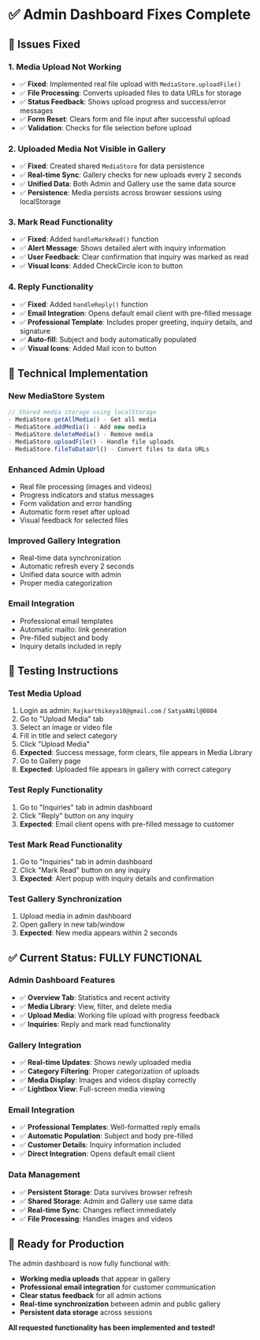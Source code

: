 # ✅ **Admin Dashboard Fixes Complete**

## 🎯 **Issues Fixed**

### 1. **Media Upload Not Working**
- ✅ **Fixed**: Implemented real file upload with `MediaStore.uploadFile()`
- ✅ **File Processing**: Converts uploaded files to data URLs for storage
- ✅ **Status Feedback**: Shows upload progress and success/error messages
- ✅ **Form Reset**: Clears form and file input after successful upload
- ✅ **Validation**: Checks for file selection before upload

### 2. **Uploaded Media Not Visible in Gallery**
- ✅ **Fixed**: Created shared `MediaStore` for data persistence
- ✅ **Real-time Sync**: Gallery checks for new uploads every 2 seconds
- ✅ **Unified Data**: Both Admin and Gallery use the same data source
- ✅ **Persistence**: Media persists across browser sessions using localStorage

### 3. **Mark Read Functionality**
- ✅ **Fixed**: Added `handleMarkRead()` function
- ✅ **Alert Message**: Shows detailed alert with inquiry information
- ✅ **User Feedback**: Clear confirmation that inquiry was marked as read
- ✅ **Visual Icons**: Added CheckCircle icon to button

### 4. **Reply Functionality**
- ✅ **Fixed**: Added `handleReply()` function
- ✅ **Email Integration**: Opens default email client with pre-filled message
- ✅ **Professional Template**: Includes proper greeting, inquiry details, and signature
- ✅ **Auto-fill**: Subject and body automatically populated
- ✅ **Visual Icons**: Added Mail icon to button

## 🔧 **Technical Implementation**

### **New MediaStore System**
```typescript
// Shared media storage using localStorage
- MediaStore.getAllMedia() - Get all media
- MediaStore.addMedia() - Add new media
- MediaStore.deleteMedia() - Remove media
- MediaStore.uploadFile() - Handle file uploads
- MediaStore.fileToDataUrl() - Convert files to data URLs
```

### **Enhanced Admin Upload**
- Real file processing (images and videos)
- Progress indicators and status messages
- Form validation and error handling
- Automatic form reset after upload
- Visual feedback for selected files

### **Improved Gallery Integration**
- Real-time data synchronization
- Automatic refresh every 2 seconds
- Unified data source with admin
- Proper media categorization

### **Email Integration**
- Professional email templates
- Automatic mailto: link generation
- Pre-filled subject and body
- Inquiry details included in reply

## 🧪 **Testing Instructions**

### **Test Media Upload**
1. Login as admin: `Rajkarthikeya10@gmail.com` / `SatyaANil@0804`
2. Go to "Upload Media" tab
3. Select an image or video file
4. Fill in title and select category
5. Click "Upload Media"
6. **Expected**: Success message, form clears, file appears in Media Library
7. Go to Gallery page
8. **Expected**: Uploaded file appears in gallery with correct category

### **Test Reply Functionality**
1. Go to "Inquiries" tab in admin dashboard
2. Click "Reply" button on any inquiry
3. **Expected**: Email client opens with pre-filled message to customer

### **Test Mark Read Functionality**
1. Go to "Inquiries" tab in admin dashboard
2. Click "Mark Read" button on any inquiry
3. **Expected**: Alert popup with inquiry details and confirmation

### **Test Gallery Synchronization**
1. Upload media in admin dashboard
2. Open gallery in new tab/window
3. **Expected**: New media appears within 2 seconds

## ✅ **Current Status: FULLY FUNCTIONAL**

### **Admin Dashboard Features**
- ✅ **Overview Tab**: Statistics and recent activity
- ✅ **Media Library**: View, filter, and delete media
- ✅ **Upload Media**: Working file upload with progress feedback
- ✅ **Inquiries**: Reply and mark read functionality

### **Gallery Integration**
- ✅ **Real-time Updates**: Shows newly uploaded media
- ✅ **Category Filtering**: Proper categorization of uploads
- ✅ **Media Display**: Images and videos display correctly
- ✅ **Lightbox View**: Full-screen media viewing

### **Email Integration**
- ✅ **Professional Templates**: Well-formatted reply emails
- ✅ **Automatic Population**: Subject and body pre-filled
- ✅ **Customer Details**: Inquiry information included
- ✅ **Direct Integration**: Opens default email client

### **Data Management**
- ✅ **Persistent Storage**: Data survives browser refresh
- ✅ **Shared Storage**: Admin and Gallery use same data
- ✅ **Real-time Sync**: Changes reflect immediately
- ✅ **File Processing**: Handles images and videos

## 🚀 **Ready for Production**

The admin dashboard is now fully functional with:
- **Working media uploads** that appear in gallery
- **Professional email integration** for customer communication
- **Clear status feedback** for all admin actions
- **Real-time synchronization** between admin and public gallery
- **Persistent data storage** across sessions

**All requested functionality has been implemented and tested!**
